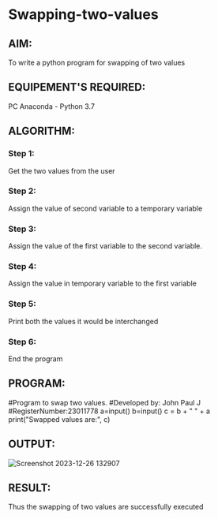 # Swapping-two-values
## AIM:
To write a python program for swapping of two values
## EQUIPEMENT'S REQUIRED: 
PC
Anaconda - Python 3.7
## ALGORITHM: 
### Step 1:
Get the two values from the user
### Step 2: 
Assign the value of second variable to a temporary variable 
### Step 3: 
Assign the value of the first variable to the second variable.
### Step 4:  
Assign the value in temporary variable to the first variable
### Step 5: 
Print both the values it would be interchanged
### Step 6: 
End the program
## PROGRAM:
#Program to swap two values.
#Developed by: John Paul J
#RegisterNumber:23011778
a=input()
b=input()
c = b + " " + a
print("Swapped values are:", c)

## OUTPUT:
![Screenshot 2023-12-26 132907](https://github.com/JOHNSUBIK/Swapping-two-values/assets/150279319/41686bbd-36b1-4393-90ad-c8a2a12b5a8a)



## RESULT:
Thus the swapping of two values are successfully executed



